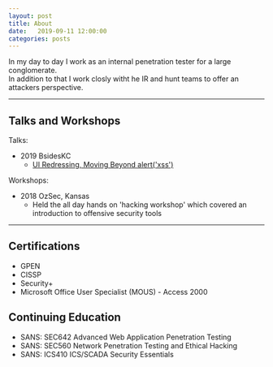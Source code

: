 ```yaml
---
layout: post
title: About
date:   2019-09-11 12:00:00
categories: posts
---
```


In my day to day I work as an internal penetration tester for a large conglomerate.  
In addition to that I work closly witht he IR and hunt teams to offer an attackers perspective.  

------

## Talks and Workshops

Talks:
* 2019 BsidesKC
  * [UI Redressing, Moving Beyond alert('xss')](https://www.youtube.com/watch?v=szhqPgBM5vQ&list=PLWPSNJXUawzjIQa8v9Fvn6Aj-kBNuhKiK&index=18)
  
Workshops:
* 2018 OzSec, Kansas
  * Held the all day hands on 'hacking workshop' which covered an introduction to offensive security tools

------

## Certifications 
* GPEN
* CISSP
* Security+
* Microsoft Office User Specialist (MOUS) - Access 2000

## Continuing Education
* SANS: SEC642 Advanced Web Application Penetration Testing
* SANS: SEC560 Network Penetration Testing and Ethical Hacking
* SANS: ICS410 ICS/SCADA Security Essentials
